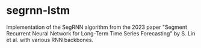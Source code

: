 # segrnn-lstm
Implementation of the SegRNN algorithm from the 2023 paper "Segment Recurrent Neural Network for Long-Term Time Series Forecasting" by S. Lin et al. with various RNN backbones. 
